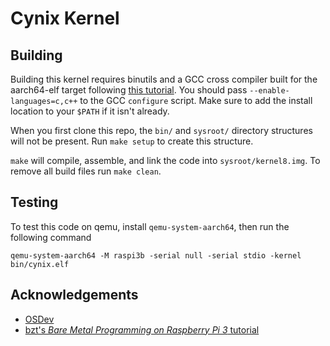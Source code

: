 # Cynix Kernel

## Building

Building this kernel requires binutils and a GCC cross compiler built for the aarch64-elf target following [this tutorial](https://wiki.osdev.org/GCC_Cross-Compiler). You should pass `--enable-languages=c,c++` to the GCC `configure` script. Make sure to add the install location to your `$PATH` if it isn't already.

When you first clone this repo, the `bin/` and `sysroot/` directory structures will not be present. Run `make setup` to create this structure.

`make` will compile, assemble, and link the code into `sysroot/kernel8.img`. To remove all build files run `make clean`.

## Testing

To test this code on qemu, install `qemu-system-aarch64`, then run the following command

```
qemu-system-aarch64 -M raspi3b -serial null -serial stdio -kernel bin/cynix.elf
```

## Acknowledgements

 - [OSDev](https://wiki.osdev.org/)
 - [bzt's *Bare Metal Programming on Raspberry Pi 3* tutorial](https://github.com/bztsrc/raspi3-tutorial)

